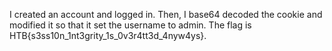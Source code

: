 
I created an account and logged in. Then, I base64 decoded the cookie and modified it so that it set the username to admin.
The flag is HTB{s3ss10n_1nt3grity_1s_0v3r4tt3d_4nyw4ys}.